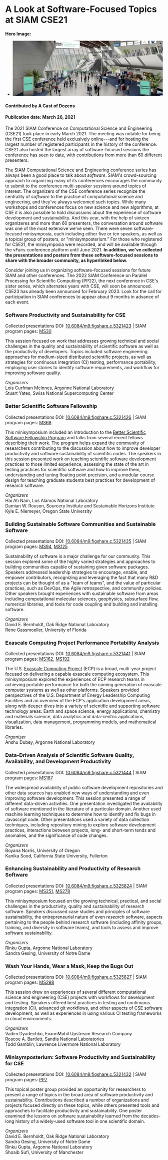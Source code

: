 # A Look at Software-Focused Topics at SIAM CSE21

**Hero Image:**
- <img src='https://github.com/betterscientificsoftware/images/raw/master/Blog_0321_Siam.png'>

#### Contributed by A Cast of Dozens

#### Publication date: March 26, 2021

<!-- deck text start --> 
The 2021 SIAM Conference on Computational Science and Engineering (CSE21) took place in early March 2021.  The meeting was notable for being the first CSE conference held exclusively online---and for hosting the largest number of registered participants in the history of the conference.  CSE21 also hosted the largest array of software-focused sessions the conference has seen to date, with contributions from more than 60 different presenters.
<!-- deck text end --> 

The SIAM Computational Science and Engineering conference series has always been a good place to talk about *software*.  SIAM's crowd-sourcing approach to organizing many of its conferences encourages the community to submit to the conference multi-speaker sessions around topics of interest.  The organizers of the CSE conference series recognize the centrality of *software* to the practice of computational science and engineering, and they've always welcomed such topics.  While many workshops and conferences focus on new science and new algorithms, at CSE it is also possible to hold discussions about the experience of software development and sustainability.  And this year, with the help of sixteen organizeres and more than 60 presenters, the conversation around software was one of the most extensive we've seen.  There were seven software-focused minisymposia, each including either five or ten speakers, as well as a topical group of posters, or "minisymposterium."  For those who registered for CSE21, the minisymposia were recorded, and will be available through the vFairs conference platform until June 2021.  **In addition, we've collected the presentations and posters from these software-focused sessions to share with the broader community, as hyperlinked below.** 

Consider joining us in organizing software-focused sessions for future SIAM and other conferences.  The 2022 SIAM Conference on Parallel Processing for Scientific Computiing (PP22), the next conference in CSE's sister series, which alternates years with CSE, will soon be announced.  CSE23 has already been announced for February 2023.  Look for the call for participation in SIAM conferences to appear about 9 months in advance of each event. 

### Software Productivity and Sustainability for CSE

Collected presentations DOI: [10.6084/m9.figshare.c.5321423](https://doi.org/10.6084/m9.figshare.c.5321423) | SIAM program pages: [MS30](https://meetings.siam.org/sess/dsp_programsess.cfm?SESSIONCODE=70085)

This session focused on work that addresses growing technical and social challenges in the quality and sustainability of scientific software as well as the productivity of developers.  Topics included software engineering approaches for medium-sized distributed scientific projects, as well as strategies for continuous integration (CI) testing, performance portability, employing user stories to identify software requirements,  and workflow for improving software quality.

*Organizers*<br>
Lois Curfman McInnes, Argonne National Laboratory<br>
Stuart Yates, Swiss National Supercomputing Center<br>

### Better Scientific Software Fellowship

Collected presentations DOI: [10.6084/m9.figshare.c.5321426](https://doi.org/10.6084/m9.figshare.c.5321426) | SIAM program pages: [MS68](https://meetings.siam.org/sess/dsp_programsess.cfm?SESSIONCODE=70202)

This minisymposium included an introduction to the [Better Scientific Software Fellowship Program](https://bssw.io/fellowship) and talks from several recent fellows describing their work.  The program helps expand the community of researchers contributing to the discussion about how to improve developer productivity and software sustainability of scientific codes.  The speakers in this session presented work on teaching scientific software development practices to those limited experience, assessing the state of the art in testing practices for scientific software and how to improve them, understanding and tuning floating point precision, and a modular course design for teaching graduate students best practices for development of research software.

<!-- Hai Ah's original
The Better Scientific Software (BSSw) Fellowship program fosters and promotes practices, processes and tools to improve developer productivity and software sustainability of scientific codes.  BSSw Fellows are chosen annually to develop a funded activity, such as organizing a workshop, preparing a tutorial, or creating content to engage the scientific software community that promotes BETTER scientific software. This minisymposium sets the stage by Hai Ah Nam, BSSw Fellowship Coordinator, presenting the BSSw Fellowship Program Overview, followed by four (4) BSSw Fellowship alumni sharing their work addressing a diverse range of scientific software topics:
*	Damian Rouson, presents his work Introducing Agile Scientific Software Development to Underrepresented Groups.  He describes his approach to teach scientific software development practices without the software.  Damian’s tutorials integrate a professional development activity (e.g. resume, paper writing) using agile practices to make scientific software development more practical and accessible.
*	Nasir Eisty, describes user surveys identifying challenges, barriers and potential solutions to scientific software testing used to shape his tutorial on Automatic Testing for Scientific Software Development.  Nasir’s tutorial addresses unsolved problems faced while testing scientific software, best practices, along with providing hands-on exercises to help developers produce correct and reliable software.
*	Cindy Rubio-Gonzalez, presents her work on Improving the Reliability and Performance of Numerical Software through tools and techniques focused on precision tuning for different architectures.  She provides a preview from her soon-to-be-public educational modules on Software Tools for Correctness and Optimization of Scientific Software to teach students and application developers how to balance code correctness with optimization.
*	Kyle Niemeyer, in his talk Educating Scientists on Best Practices for Developing Research Software describes the motivation and design of a modular course that teaches practices for developing research software to graduate students and other researchers, and his experience in teaching this content in various formats. Topics taught include local and remote version control, licensing and copyright, structuring Python modules, testing and test coverage, continuous integration, packaging and distribution, open science, software citation, and reproducibility basics, among others. 
-->

*Organizers*<br>
Hai Ah Nam, Los Alamos National Laboratory<br>
Damian W. Rouson, Sourcery Institute and Sustainable Horizons Institute<br>
Kyle E. Niemeyer, Oregon State University<br>

### Building Sustainable Software Communities and Sustainable Software

Collected presentations DOI: [10.6084/m9.figshare.c.5321435](https://doi.org/10.6084/m9.figshare.c.5321435) | SIAM program pages: [MS94](https://meetings.siam.org/sess/dsp_programsess.cfm?SESSIONCODE=70102), [MS125](https://meetings.siam.org/sess/dsp_programsess.cfm?SESSIONCODE=70103)

Sustainability of software is a major challenge for our community.  This session explored some of the highly varied strategies and approaches to building communities capable of sustaining given software packages.  Speakers addressed leadership strategies to encourage, enable, and empower contributors, recognizing and leveraging the fact that many R&D projects can be thought of as a "team of teams", and the value of particular practices, such as DevOps, the Agile retrospective, and community policies. Other speakers brought experiences with sustainable software from areas including computational molecular sciences, geophysics, subsurface flow, numerical libraries, and tools for code coupling and building and installing software.

*Organizers*<br>
David E. Bernholdt, Oak Ridge National Laboratory<br>
Rene Gassmoeller, University of Florida<br>

### Exascale Computing Project Performance Portability Analysis

Collected presentations DOI: [10.6084/m9.figshare.c.5321441](https://doi.org/10.6084/m9.figshare.c.5321441) | SIAM program pages: [MS162](https://meetings.siam.org/sess/dsp_programsess.cfm?SESSIONCODE=69992), [MS192](https://meetings.siam.org/sess/dsp_programsess.cfm?SESSIONCODE=69993)

The U.S. [Exascale Computing Project](https://www.exascaleproject.org/) (ECP) is a broad, multi-year project focused on delivering a capable exascale computing ecosystem.  This minisymposium explored the experiences of ECP research teams in achieving portable performance for both the coming generation of exascale computer systems as well as other platforms.  Speakers provided perspectives of the U.S. Department of Energy Leadership Computing Facilities and an overview of the ECP's application development areas, along with deeper dives into a variety of scientific and supporting software technology areas: Earth and space science, energy applications, chemistry and materials science, data analytics and data-centric applications, visualization, data management, programming models, and mathematical libraries.

<!-- Anshu's original 
Exascale Computing Project (ECP) Performance Portability Analysis was a two part symposium that included presentations from several members of the ECP leadership team and from the Science Director of Oak Ridge National Laboratory Computing Facility. The MS was an offshoot of a series of panels that were conducted as a five part series during the summer of 2020. With its focus on preparing a representative set of mission critical applications for the forthcoming exascale platforms, performance portability is a top level concern for the projects, and its leadership has an unparalleled view of where the biggest challenges lie. The ECP is composed of three focus areas: applications, software technologies (ST), and hardware and integration (HI) . Each of the focus area is subdivided into portfolios that group together software with similar domains, features, or challenges. Each portfolio has one member of the leadership team assigned to it. The MS started with a computing facility perspective on preparing for performance portability in presence of heterogeneity of platforms and programming models. Other presentations included a comprehensive overview of applications and their role in the project presented by the deputy lead of the applications area, a comprehensive view of math libraries and software technologies by the ST deputy lead, and description of their portfolios by the leads whose portfolios have to confront the issue of performance portability. It was perhaps the most complete articulation of performance portability challenges and ways to mitigate them for at least the next generation of platforms.
-->

*Organizer*<br>
Anshu Dubey, Argonne National Laboratory<br>

### Data-Driven Analysis of Scientific Software Quality, Availability, and Development Productivity

Collected presentations DOI: [10.6084/m9.figshare.c.5321444](https://doi.org/10.6084/m9.figshare.c.5321444) | SIAM program pages: [MS187](https://meetings.siam.org/sess/dsp_programsess.cfm?SESSIONCODE=70248)

The widespread availability of public software development repositories and other data sources has enabled new ways of understanding and even improving software development.  This session presented a range of different data-driven activities. One presentation investigated the availability of software mentioned in the literature of a particular domain.  Another used machine learning techniques to determine how to identify and fix bugs in Javascript code.  Other presentations used a variety of data collection techniques, including repository mining to explore software development practices, interactions between projects, long- and short-term tends and anomalies, and the significance of code changes.

<!-- Boyana's original 
The minisymposium on Data-Driven Analysis of Scientific Software Quality, Availability, and Development Productivity started with a presentation by Alice Allen (University of Maryland) on evaluating a portion of the astrophysics literature from 2015 in terms of source code availability and link persistence, finding that 58% of the 285 unique codes discovered in papers were available, but just four years after publication, only 80% of the hyperlinks still worked. The talk by Alexander Grannan of Argonne National Laboratory took a closer look at 15 HPC software projects and explored different aspects of the software practices in these projects through developer interviews, publications, and git data analysis. Next, in Elizabeth Dinella's (University of Pennsylvania) talk, the code itself was the data that the Hoppity framework leverages to detect and fix bugs using graph embeddings of codes and bug fixes from Github Javascript projects. The key idea enabling this approach is that bug fixes can be represented as a sequence of graph edits to the code graph. The last two talks in the session by David Rogers (Oak Ridge National Laboratory) and Boyana Norris (University of Oregon) described different software repository mining strategies for discovering interactions between projects, identifying long- and short-term trends or anomalies, estimating the significance of code changes, and easily deriving various development-related statistics from revision control data.
-->

*Organizers*<br>
Boyana Norris, University of Oregon<br>
Kanika Sood, California State University, Fullerton<br>

### Enhancing Sustainability and Productivity of Research Software

Collected presentations DOI: [10.6084/m9.figshare.c.5325824](https://doi.org/10.6084/m9.figshare.c.5325824) | SIAM program pages: [MS251](https://meetings.siam.org/sess/dsp_programsess.cfm?SESSIONCODE=70274), [MS278](https://meetings.siam.org/sess/dsp_programsess.cfm?SESSIONCODE=70275)

This minisymposium focused on the growing technical, practical, and social challenges in the productivity, quality and sustainability of research software. Speakers discussed case studies and principles of software sustainability, the entrepreneurial nature of even *research* software, aspects pertaining to the people behind research software (including affinity groups, training, and diversity in software teams), and tools to assess and improve software sustainability.

<!-- Rinku's original 
The  “Enhancing Sustainability and Productivity for Research Software” two-part mini-symposium was presented at the  CSE21 conference. The focus of this mini-symposium was to delve into topics related to growing technical, practical, and social challenges in software productivity, quality, and sustainability for research software from the perspective of teams that build this software. The mini-symposium consisted of diverse speakers with varied backgrounds. Topics ranged from understanding principles of research software sustainability and presenting case studies consisting of well-known research software. Also presented were views on how to measure and improve research software quality and build training tools focusing on software development for researchers. The role of research software engineers  (RSE) in research software development; as well as views on how to enhance diversity in software engineering teams were also shared. Overall, the mini-symposium was a great learning resource for teams and individuals working with research software.
-->

*Organizers*<br>
Rinku Gupta, Argonne National Laboratory<br>
Sandra Gesing, University of Notre Dame<br>

### Wash Your Hands, Wear a Mask, Keep the Bugs Out

Collected presentations DOI: [10.6084/m9.figshare.c.5325827](https://doi.org/10.6084/m9.figshare.c.5325827) | SIAM program pages: [MS298](https://meetings.siam.org/sess/dsp_programsess.cfm?SESSIONCODE=70066)

This session drew on experiences of several different computational science and engineering (CSE) projects with workflows for development and testing.  Speakers offered best practices in testing and continuous integration (CI), advanced git workflows, and other aspects of CSE software development, as well as experiences in using various CI testing frameworks in cloud environments.

<!-- Ross's original 
Presented experiences in development workflows and testing for several different CSE projects.  Best practices for testing and integration workflows were presented for the Deal.II and INL MOOSE projects by Timo Heister and Andrew Slaughter, respectively.  Advanced git workflows in the context of the Trilinos project were the focus the presentation by Roscoe Bartlett.  Jason Gates provided views on continuous integration testing infrastructure and an effort at Sandia Labs to use OpenStack with different CI testing frameworks.  Finally, Vadim Dyadechko provided views and perspectives on software engineering for CSE from his work on developing numerical simulation codes.
-->

*Organizers*<br>
Vadim Dyadechko, ExxonMobil Upstream Research Company<br>
Roscoe A. Bartlett, Sandia National Laboratories<br>
Todd Gamblin, Lawrence Livermore National Laboratory<br>

### Minisymposterium: Software Productivity and Sustainability for CSE

Collected presentations DOI: [10.6084/m9.figshare.c.5321432](https://doi.org/10.6084/m9.figshare.c.5321432) | SIAM program pages: [PP7](https://meetings.siam.org/sess/dsp_programsess.cfm?SESSIONCODE=70380)

This topical poster group provided an opportunity for researchers to present a range of topics in the broad area of software productivity and sustainability.  Contributions described a number of organizations and projects focused directly on these topics, while others presented tools and approaches to facilitate productivity and sustainability.  One poster examined the lessons on software sustainability learned from the decades-long history of a widely-used software tool in one scientific domain.
 
*Organizers*<br>
David E. Bernholdt, Oak Ridge National Laboratory<br>
Sandra Gesing, University of Notre Dame<br>
Rinku Gupta, Argonne National Laboratory<br>
Shoaib Sufi, University of Manchester<br>

<!---
Publish: preview
Pinned: no
Topics: conferences and workshops
RSS update: 2021-03-17
--->

